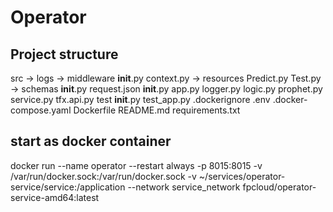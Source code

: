
# Operator
## Project structure


src
    -> logs
    -> middleware
        __init__.py
        context.py
    -> resources
        Predict.py
        Test.py
    -> schemas
        __init__.py
        request.json
    __init__.py
    app.py
    logger.py
    logic.py
    prophet.py
    service.py
    tfx.api.py
test
    __init__.py
    test_app.py
.dockerignore
.env
.docker-compose.yaml
Dockerfile
README.md
requirements.txt



## start as docker container

docker run --name operator --restart always -p 8015:8015 -v /var/run/docker.sock:/var/run/docker.sock -v ~/services/operator-service/service:/application --network service_network fpcloud/operator-service-amd64:latest